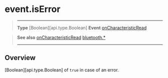 # event.isError

> --------------------- ------------------------------------------------------------------------------------------
> __Type__              [Boolean][api.type.Boolean]
> __Event__             [onCharacteristicRead](/plugin/bluetooth/type/Gatt/event/onCharacteristicRead/index.md)


> __See also__          [onCharacteristicRead](/plugin/bluetooth/type/Gatt/event/onCharacteristicRead/index.md)
>						[bluetooth.*](/plugin/bluetooth.md)
> --------------------- ------------------------------------------------------------------------------------------

## Overview

[Boolean][api.type.Boolean] of `true` in case of an error.
